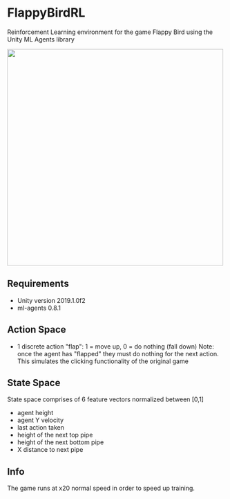 # FlappyBirdRL
Reinforcement Learning environment for the game Flappy Bird using the Unity ML Agents library

<img src="flappy_rl_demo.gif" height="500">

## Requirements
- Unity version 2019.1.0f2
- ml-agents 0.8.1

## Action Space
 - 1 discrete action "flap": 1 = move up, 0 = do nothing (fall down)
  Note: once the agent has "flapped" they must do nothing for the next action. This simulates the clicking functionality of the original game
 
 ## State Space
 State space comprises of 6 feature vectors normalized between [0,1]
 - agent height
 - agent Y velocity
 - last action taken
 - height of the next top pipe
 - height of the next bottom pipe
 - X distance to next pipe
 
 ## Info
 The game runs at x20 normal speed in order to speed up training. 
